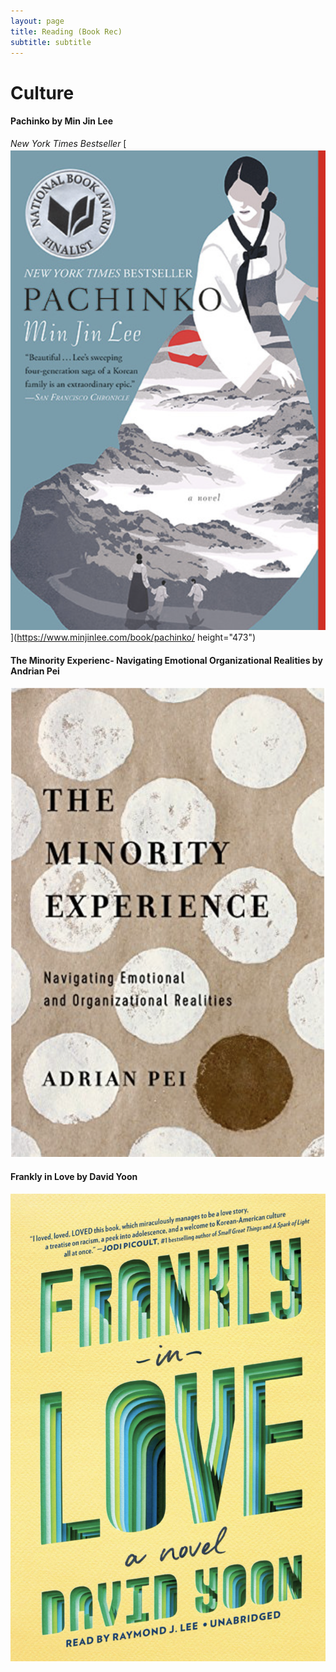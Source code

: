 ```yaml
---
layout: page
title: Reading (Book Rec)
subtitle: subtitle 
---
```


# Culture 

#### Pachinko by Min Jin Lee
_New York Times Bestseller_
 [![Alt text](assets/img/pachinko.png)](https://www.minjinlee.com/book/pachinko/ height="473")




#### The Minority Experienc- Navigating Emotional Organizational Realities by Andrian Pei

 [![Alt text](assets/img/minority.png)](https://www.amazon.com/Minority-Experience-Navigating-Emotional-Organizational/dp/0830845488)
 
 
 
 #### Frankly in Love by David Yoon 

 [![Alt text](assets/img/frankly.png)](https://www.penguinrandomhouse.com/books/598579/frankly-in-love-by-david-yoon/)
 
 
 
 

